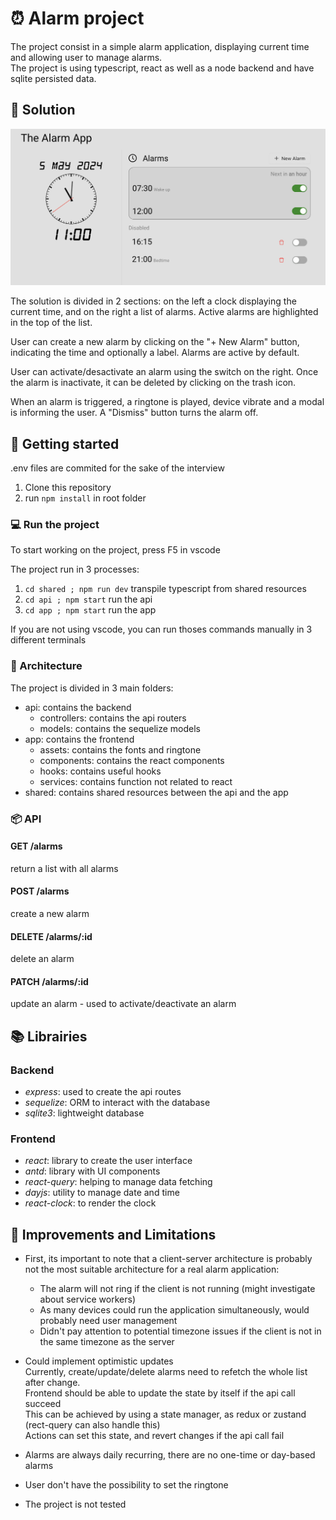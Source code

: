 # ⏰ Alarm project

The project consist in a simple alarm application, displaying current time and allowing user to manage alarms.  
The project is using typescript, react as well as a node backend and have sqlite persisted data.

## 📄 Solution

![Screenshot](./screenshot.png?raw=true)

The solution is divided in 2 sections: on the left a clock displaying the current time, and on the right a list of alarms. Active alarms are highlighted in the top of the list.

User can create a new alarm by clicking on the "+ New Alarm" button, indicating the time and optionally a label. Alarms are active by default.

User can activate/desactivate an alarm using the switch on the right. Once the alarm is inactivate, it can be deleted by clicking on the trash icon.

When an alarm is triggered, a ringtone is played, device vibrate and a modal is informing the user. A "Dismiss" button turns the alarm off.

## 🧭 Getting started

.env files are commited for the sake of the interview

1. Clone this repository
2. run `npm install` in root folder

### 💻 Run the project

To start working on the project, press F5 in vscode

The project run in 3 processes:

1. `cd shared ; npm run dev` transpile typescript from shared resources
2. `cd api ; npm start` run the api
3. `cd app ; npm start` run the app

If you are not using vscode, you can run thoses commands manually in 3 different terminals

### 🗼 Architecture

The project is divided in 3 main folders:

- api: contains the backend
  - controllers: contains the api routers
  - models: contains the sequelize models
- app: contains the frontend
  - assets: contains the fonts and ringtone
  - components: contains the react components
  - hooks: contains useful hooks
  - services: contains function not related to react
- shared: contains shared resources between the api and the app

### 📦 API

#### GET /alarms

return a list with all alarms

#### POST /alarms

create a new alarm

#### DELETE /alarms/:id

delete an alarm

#### PATCH /alarms/:id

update an alarm - used to activate/deactivate an alarm

## 📚 Librairies

### Backend

- _express_: used to create the api routes
- _sequelize_: ORM to interact with the database
- _sqlite3_: lightweight database

### Frontend

- _react_: library to create the user interface
- _antd_: library with UI components
- _react-query_: helping to manage data fetching
- _dayjs_: utility to manage date and time
- _react-clock_: to render the clock

## 🛑 Improvements and Limitations

- First, its important to note that a client-server architecture is probably not the most suitable architecture for a real alarm application:

  - The alarm will not ring if the client is not running (might investigate about service workers)
  - As many devices could run the application simultaneously, would probably need user management
  - Didn't pay attention to potential timezone issues if the client is not in the same timezone as the server

- Could implement optimistic updates  
   Currently, create/update/delete alarms need to refetch the whole list after change.  
   Frontend should be able to update the state by itself if the api call succeed  
   This can be achieved by using a state manager, as redux or zustand (rect-query can also handle this)  
   Actions can set this state, and revert changes if the api call fail

- Alarms are always daily recurring, there are no one-time or day-based alarms
- User don't have the possibility to set the ringtone

- The project is not tested
